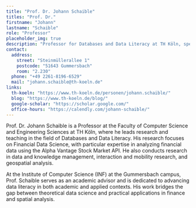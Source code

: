 ```yaml
---
title: "Prof. Dr. Johann Schaible"
titles: "Prof. Dr."
firstname: "Johann"
lastname: "Schaible"
role: "Professor"
placeholder_img: true
description: "Professor for Databases and Data Literacy at TH Köln, specializing in Financial Data Science and Geospatial Analysis"
contact:
  address:
    street: "Steinmüllerallee 1"
    postcode: "51643 Gummersbach"
    room: "2.230"
  phone: "+49 2261-8196-6529"
  mail: "johann.schaible@th-koeln.de"
links:
  th-koeln: "https://www.th-koeln.de/personen/johann.schaible/"
  blog: "https://www.th-koeln.de/blog/"
  google-scholar: "https://scholar.google.com/"
  office-hours: "https://calendly.com/johann-schaible/"
---
```


Prof. Dr. Johann Schaible is a Professor at the Faculty of Computer Science and Engineering Sciences at TH Köln, where he leads research and teaching in the field of Databases and Data Literacy. His research focuses on Financial Data Science, with particular expertise in analyzing financial data using the Alpha Vantage Stock Market API. He also conducts research in data and knowledge management, interaction and mobility research, and geospatial analysis.

At the Institute of Computer Science (INF) at the Gummersbach campus, Prof. Schaible serves as an academic advisor and is dedicated to advancing data literacy in both academic and applied contexts. His work bridges the gap between theoretical data science and practical applications in finance and spatial analysis.
